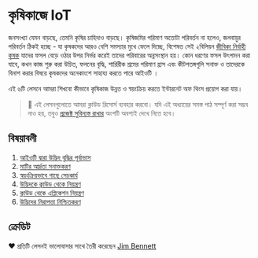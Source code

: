 # কৃষিকাজে IoT

জনসংখ্যা যেমন বাড়ছে, তেমনি কৃষির চাহিদাও বাড়ছে। কৃষিজমির পরিমাণ অতোটা পরিবর্তন না হলেও, জলবায়ুর পরিবর্তন ঠিকই হচ্ছে - যা কৃষকদের আরও বেশি সমস্যার মুখে ফেলে দিচ্ছে, বিশেষত সেই ২বিলিয়ন [জীবিকা নির্বাহী কৃষক](https://wikipedia.org/wiki/Subsistence_agriculture) যাদের ফসল বেড়ে ওঠার উপর নির্ভর করেই তাদের পরিবারের অন্নসংস্থান হয়। কোন ধরণের ফসল উৎপাদন করা যাবে, কখন কাজ শুরু করা উচিত, ফলনের বৃদ্ধি, শারিরীক শ্রমের পরিমাণ হ্রাস এবং কীটপতঙ্গগুলি সনাক্ত ও তাদেরকে বিনাশ করার বিষয়ে কৃষকদের অনেকাংশে সাহায্য করতে পারে আইওটি ।

এই ৬টি লেসনে আমরা শিখবো কীভাবে কৃষিকাজ উন্নত ও স্বয়ংক্রিয় করতে ইন্টারনেট অফ থিংস প্রয়োগ করা যায়।

> 💁 এই লেসনগুলোতে আমরা ক্লাউড রিসোর্স ব্যবহার করবো। যদি এই অধ্যায়ের সমস্ত পাঠ সম্পূর্ণ করা সম্ভব নাও হয়, তবুও [প্রজেক্ট সুবিন্যস্ত রাখার](../../translations/clean-up.bn.md) অংশটি অবশ্যই দেখে নিতে হবে।

## বিষয়াবলী

1. [আইওটি দ্বারা উদ্ভিদ বৃদ্ধির পূর্বাভাস](lessons/1-predict-plant-growth/translations/README.bn.md)
1. [মাটির আর্দ্রতা সনাক্তকরণ](lessons/2-detect-soil-moisture/README.md)
1. [স্বয়ংক্রিয়ভাবে গাছে সেচকার্য](lessons/3-automated-plant-watering/README.md)
1. [উদ্ভিদকে ক্লাউড থেকে নিয়ন্ত্রণ](lessons/4-migrate-your-plant-to-the-cloud/README.md)
1. [ক্লাউড থেকে এপ্লিকেশন নিয়ন্ত্রণ](lessons/5-migrate-application-to-the-cloud/README.md)
1. [উদ্ভিদের নিরাপত্তা নিশ্চিতকরণ](lessons/6-keep-your-plant-secure/README.md)

## ক্রেডিট

 ♥️ প্রতিটি লেসনই ভালোবাসার সাথে তৈরী করেছেন [Jim Bennett](https://GitHub.com/JimBobBennett)
